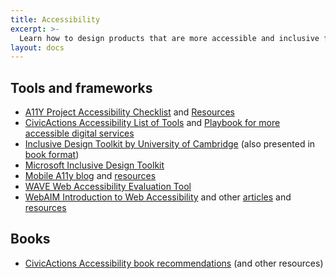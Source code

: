 ```yaml
---
title: Accessibility
excerpt: >-
  Learn how to design products that are more accessible and inclusive for people with different abilities.
layout: docs
---
```


## Tools and frameworks

- [A11Y Project Accessibility Checklist](https://www.a11yproject.com/checklist/) and [Resources](https://www.a11yproject.com/resources/)
- [CivicActions Accessibility List of Tools](https://accessibility.civicactions.com/guide/tools) and [Playbook for more accessible digital services](https://accessibility.civicactions.com/playbook/)
- [Inclusive Design Toolkit by University of Cambridge](http://www.inclusivedesigntoolkit.com/) (also presented in [book format](http://www-edc.eng.cam.ac.uk/downloads/idtoolkit.pdf))
- [Microsoft Inclusive Design Toolkit](https://www.microsoft.com/design/inclusive/)
- [Mobile A11y blog](https://mobilea11y.com/) and [resources](https://mobilea11y.com/resources/)
- [WAVE Web Accessibility Evaluation Tool](https://wave.webaim.org/)
- [WebAIM Introduction to Web Accessibility](https://webaim.org/intro/) and other [articles](https://webaim.org/articles/) and [resources](https://webaim.org/resources/)

## Books

- [CivicActions Accessibility book recommendations](https://accessibility.civicactions.com/guide/resources#books) (and other resources)
